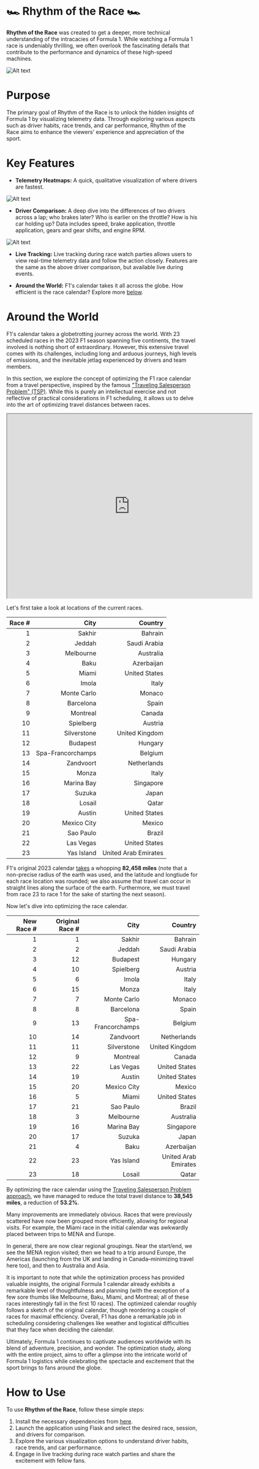 # 🏎️ Rhythm of the Race 🏎️

**Rhythm of the Race** was created to get a deeper, more technical understanding of the intracacies of Formula 1. While watching a Formula 1 race is undeniably thrilling, we often overlook the fascinating details that contribute to the performance and dynamics of these high-speed machines.

![Alt text](src/static/img/norris.gif)

# Purpose

The primary goal of Rhythm of the Race is to unlock the hidden insights of Formula 1 by visualizing telemetry data. Through exploring various aspects such as driver habits, race trends, and car performance, Rhythm of the Race aims to enhance the viewers' experience and appreciation of the sport.

# Key Features

- **Telemetry Heatmaps:** A quick, qualitative visualization of where drivers are fastest.

![Alt text](src/static/img/heatmap.png)

- **Driver Comparison:** A deep dive into the differences of two drivers across a lap; who brakes later? Who is earlier on the throttle? How is his car holding up? Data includes speed, brake application, throttle application, gears and gear shifts, and engine RPM. 

![Alt text](src/static/img/lap.png)

- **Live Tracking:** Live tracking during race watch parties allows users to view real-time telemetry data and follow the action closely. Features are the same as the above driver comparison, but available live during events.

- **Around the World:** F1's calendar takes it all across the globe. How efficient is the race calendar? Explore more [below](#around-the-world).


# Around the World

F1's calendar takes a globetrotting journey across the world. With 23 scheduled races in the 2023 F1 season spanning five continents, the travel involved is nothing short of extraordinary. However, this extensive travel comes with its challenges, including long and arduous journeys, high levels of emissions, and the inevitable jetlag experienced by drivers and team members.

In this section, we explore the concept of optimizing the F1 race calendar from a travel perspective, inspired by the famous ["Traveling Salesperson Problem" (TSP)](https://en.wikipedia.org/wiki/Travelling_salesman_problem). While this is purely an intellectual exercise and not reflective of practical considerations in F1 scheduling, it allows us to delve into the art of optimizing travel distances between races.

<iframe src="https://www.google.com/maps/d/embed?mid=1TYZus2MjA8bVYEiOhnwH3l5G3dA4HoD-&ehbc=2E312F" width="640" height="480"></iframe>

Let's first take a look at locations of the current races. 

| Race # | City          | Country        |
|-------:|--------------:|---------------:|
|      1 | Sakhir        | Bahrain        |
|      2 | Jeddah        | Saudi Arabia   |
|      3 | Melbourne     | Australia      |
|      4 | Baku          | Azerbaijan     |
|      5 | Miami         | United States  |
|      6 | Imola         | Italy          |
|      7 | Monte Carlo   | Monaco         |
|      8 | Barcelona     | Spain          |
|      9 | Montreal      | Canada         |
|     10 | Spielberg     | Austria        |
|     11 | Silverstone   | United Kingdom |
|     12 | Budapest      | Hungary        |
|     13 | Spa-Francorchamps | Belgium    |
|     14 | Zandvoort     | Netherlands    |
|     15 | Monza         | Italy          |
|     16 | Marina Bay    | Singapore      |
|     17 | Suzuka        | Japan          |
|     18 | Losail        | Qatar          |
|     19 | Austin        | United States  |
|     20 | Mexico City   | Mexico         |
|     21 | Sao Paulo     | Brazil         |
|     22 | Las Vegas     | United States  |
|     23 | Yas Island    | United Arab Emirates |

F1's original 2023 calendar [takes](src/aroundtheworld.py) a whopping **82,458 miles** (note that a non-precise radius of the earth was used, and the latitude and longtiude for each race location was rounded; we also assume that travel can occur in straight lines along the surface of the earth. Furthermore, we must travel from race 23 to race 1 for the sake of starting the next season). 

Now let's dive into optimizing the race calendar.

|New Race # | Original Race # | City          | Country        |
|----------:|-------:|--------------:|---------------:|
|          1|      1 | Sakhir        | Bahrain        |
|          2|      2 | Jeddah        | Saudi Arabia   |
|          3|     12 | Budapest      | Hungary        |
|          4|     10 | Spielberg     | Austria        |
|          5|      6 | Imola         | Italy          |
|          6|     15 | Monza         | Italy          |
|          7|      7 | Monte Carlo   | Monaco         |
|          8|      8 | Barcelona     | Spain          |
|          9|     13 | Spa-Francorchamps | Belgium    |
|         10|     14 | Zandvoort     | Netherlands    |
|         11|     11 | Silverstone   | United Kingdom |
|         12|      9 | Montreal      | Canada         |
|         13|     22 | Las Vegas     | United States  |
|         14|     19 | Austin        | United States  |
|         15|     20 | Mexico City   | Mexico         |
|         16|      5 | Miami         | United States  |
|         17|     21 | Sao Paulo     | Brazil         |
|         18|      3 | Melbourne     | Australia      |
|         19|     16 | Marina Bay    | Singapore      |
|         20|     17 | Suzuka        | Japan          |
|         21|      4 | Baku          | Azerbaijan     |
|         22|     23 | Yas Island    | United Arab Emirates |
|         23|     18 | Losail        | Qatar          |

By optimizing the race calendar using the [Traveling Salesperson Problem approach](src/aroundtheworld.cpp), we have managed to reduce the total travel distance to **38,545 miles**, a reduction of **53.2%**.

Many improvements are immediately obvious. Races that were previously scattered have now been grouped more efficiently, allowing for regional visits. For example, the Miami race in the initial calendar was awkwardly placed between trips to MENA and Europe. 

In general, there are now clear regional groupings. Near the start/end, we see the MENA region visited; then we head to a trip around Europe, the Americas (launching from the UK and landing in Canada–minimizing travel here too), and then to Australia and Asia. 

It is important to note that while the optimization process has provided valuable insights, the original Formula 1 calendar already exhibits a remarkable level of thoughtfulness and planning (with the exception of a few sore thumbs like Melbourne, Baku, Miami, and Montreal; all of these races interestingly fall in the first 10 races). The optimized calendar roughly follows a sketch of the original calendar, though reordering a couple of races for maximal efficiency. Overall, F1 has done a remarkable job in scheduling considering challenges like weather and logistical difficulties that they face when deciding the calendar.

Ultimately, Formula 1 continues to captivate audiences worldwide with its blend of adventure, precision, and wonder. The optimization study, along with the entire project, aims to offer a glimpse into the intricate world of Formula 1 logistics while celebrating the spectacle and excitement that the sport brings to fans around the globe.

# How to Use

To use **Rhythm of the Race**, follow these simple steps:

1. Install the necessary dependencies from [here](src/requirements.txt).
2. Launch the application using Flask and select the desired race, session, and drivers for comparison.
3. Explore the various visualization options to understand driver habits, race trends, and car performance.
4. Engage in live tracking during race watch parties and share the excitement with fellow fans.
